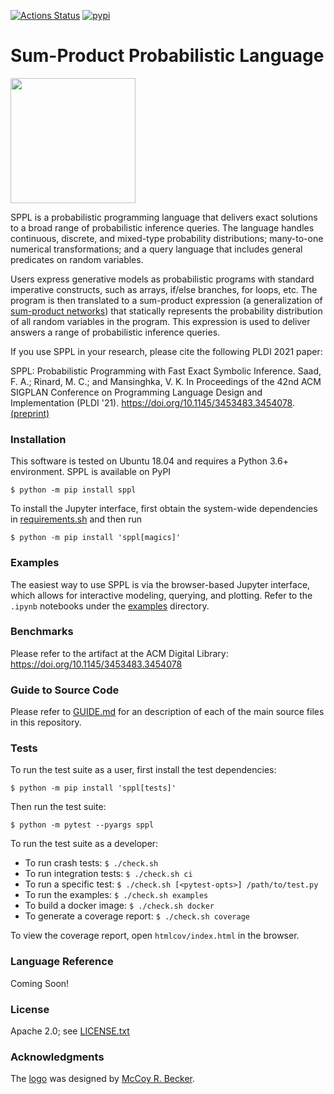 [![Actions Status](https://github.com/probcomp/sppl/workflows/Python%20package/badge.svg)](https://github.com/probcomp/sppl/actions)
[![pypi](https://img.shields.io/pypi/v/sppl.svg)](https://pypi.org/project/sppl/)

Sum-Product Probabilistic Language
==================================

<img src="https://raw.githubusercontent.com/probcomp/sppl/master/sppl.png" width="200">

SPPL is a probabilistic programming language that delivers exact solutions
to a broad range of probabilistic inference queries. The language handles
continuous, discrete, and mixed-type probability distributions; many-to-one
numerical transformations; and a query language that includes general
predicates on random variables.

Users express generative models as probabilistic programs with standard
imperative constructs, such as arrays, if/else branches, for loops, etc.
The program is then translated to a sum-product expression (a
generalization of [sum-product networks](https://arxiv.org/pdf/2004.01167.pdf))
that statically represents the probability distribution of all random
variables in the program. This expression is used to deliver answers a
range of probabilistic inference queries.

If you use SPPL in your research, please cite the following PLDI 2021 paper:

SPPL: Probabilistic Programming with Fast Exact Symbolic Inference. Saad,
F. A.; Rinard, M. C.; and Mansinghka, V. K. In Proceedings of the 42nd ACM
SIGPLAN Conference on Programming Language Design and Implementation
(PLDI '21). https://doi.org/10.1145/3453483.3454078. [(preprint)](http://fsaad.mit.edu/assets/SaadRM21.pdf)

### Installation

This software is tested on Ubuntu 18.04 and requires a Python 3.6+
environment. SPPL is available on PyPI

    $ python -m pip install sppl

To install the Jupyter interface, first obtain the system-wide dependencies in
[requirements.sh](https://github.com/probcomp/sppl/blob/master/requirements.sh)
and then run

    $ python -m pip install 'sppl[magics]'

### Examples

The easiest way to use SPPL is via the browser-based Jupyter interface, which
allows for interactive modeling, querying, and plotting.
Refer to the `.ipynb` notebooks under the
[examples](https://github.com/probcomp/sppl/tree/master/examples) directory.

### Benchmarks

Please refer to the artifact at the ACM Digital Library:
https://doi.org/10.1145/3453483.3454078

### Guide to Source Code

Please refer to [GUIDE.md](./GUIDE.md) for an description of each of the
main source files in this repository.

### Tests

To run the test suite as a user, first install the test dependencies:

    $ python -m pip install 'sppl[tests]'

Then run the test suite:

    $ python -m pytest --pyargs sppl

To run the test suite as a developer:

- To run crash tests:             `$ ./check.sh`
- To run integration tests:       `$ ./check.sh ci`
- To run a specific test:         `$ ./check.sh [<pytest-opts>] /path/to/test.py`
- To run the examples:            `$ ./check.sh examples`
- To build a docker image:        `$ ./check.sh docker`
- To generate a coverage report:  `$ ./check.sh coverage`

To view the coverage report, open `htmlcov/index.html` in the browser.

### Language Reference

Coming Soon!

### License

Apache 2.0; see [LICENSE.txt](./LICENSE.txt)

### Acknowledgments

The [logo](https://github.com/probcomp/sppl/blob/master/sppl.png) was
designed by [McCoy R. Becker](https://femtomc.github.io/).

